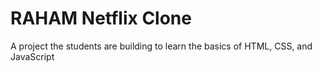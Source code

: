 # RAHAM Netflix Clone

A project the students are building to learn the basics of HTML, CSS, and JavaScript
